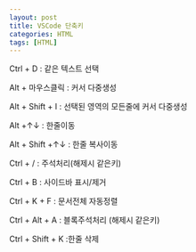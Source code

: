 ```yaml
---
layout: post
title: VSCode 단축키
categories: HTML
tags: [HTML]
---
```


Ctrl + D : 같은 텍스트 선택


Alt + 마우스클릭 : 커서 다중생성

Alt + Shift + I : 선택된 영역의 모든줄에 커서 다중생성


Alt +↑↓ : 한줄이동

Alt + Shift +↑↓ : 한줄 복사이동


Ctrl + / : 주석처리(해제시 같은키)

Ctrl + B : 사이드바 표시/제거

Ctrl + K + F : 문서전체 자동정렬

Ctrl + Alt + A : 블록주석처리 (해제시 같은키)

Ctrl + Shift + K :한줄 삭제